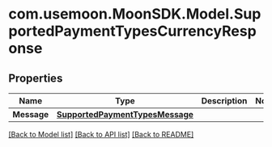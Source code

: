 # com.usemoon.MoonSDK.Model.SupportedPaymentTypesCurrencyResponse

## Properties

Name | Type | Description | Notes
------------ | ------------- | ------------- | -------------
**Message** | [**SupportedPaymentTypesMessage**](SupportedPaymentTypesMessage.md) |  | 

[[Back to Model list]](../README.md#documentation-for-models) [[Back to API list]](../README.md#documentation-for-api-endpoints) [[Back to README]](../README.md)

